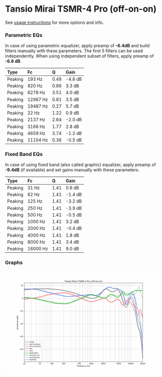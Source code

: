 # Tansio Mirai TSMR-4 Pro (off-on-on)
See [usage instructions](https://github.com/jaakkopasanen/AutoEq#usage) for more options and info.

### Parametric EQs
In case of using parametric equalizer, apply preamp of **-6.4dB** and build filters manually
with these parameters. The first 5 filters can be used independently.
When using independent subset of filters, apply preamp of **-6.8 dB**.

| Type    | Fc       |    Q | Gain    |
|:--------|:---------|:-----|:--------|
| Peaking | 193 Hz   | 0.48 | -4.6 dB |
| Peaking | 920 Hz   | 0.86 | 3.3 dB  |
| Peaking | 6278 Hz  | 3.51 | 4.0 dB  |
| Peaking | 12967 Hz | 0.81 | 3.5 dB  |
| Peaking | 19487 Hz | 0.27 | 5.7 dB  |
| Peaking | 22 Hz    | 1.22 | 0.9 dB  |
| Peaking | 2137 Hz  | 2.64 | -2.0 dB |
| Peaking | 3166 Hz  | 1.77 | 2.8 dB  |
| Peaking | 4659 Hz  | 3.74 | -1.2 dB |
| Peaking | 11104 Hz | 0.36 | -0.5 dB |

### Fixed Band EQs
In case of using fixed band (also called graphic) equalizer, apply preamp of **-9.4dB**
(if available) and set gains manually with these parameters.

| Type    | Fc       |    Q | Gain    |
|:--------|:---------|:-----|:--------|
| Peaking | 31 Hz    | 1.41 | 0.6 dB  |
| Peaking | 62 Hz    | 1.41 | -1.4 dB |
| Peaking | 125 Hz   | 1.41 | -3.2 dB |
| Peaking | 250 Hz   | 1.41 | -3.9 dB |
| Peaking | 500 Hz   | 1.41 | -0.5 dB |
| Peaking | 1000 Hz  | 1.41 | 3.2 dB  |
| Peaking | 2000 Hz  | 1.41 | -0.4 dB |
| Peaking | 4000 Hz  | 1.41 | 1.8 dB  |
| Peaking | 8000 Hz  | 1.41 | 3.4 dB  |
| Peaking | 16000 Hz | 1.41 | 9.0 dB  |

### Graphs
![](./Tansio%20Mirai%20TSMR-4%20Pro%20(off-on-on).png)